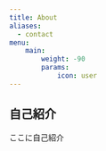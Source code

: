 ```yaml
---
title: About
aliases:
  - contact
menu:
    main: 
        weight: -90
        params:
            icon: user
---
```


## 自己紹介

ここに自己紹介
